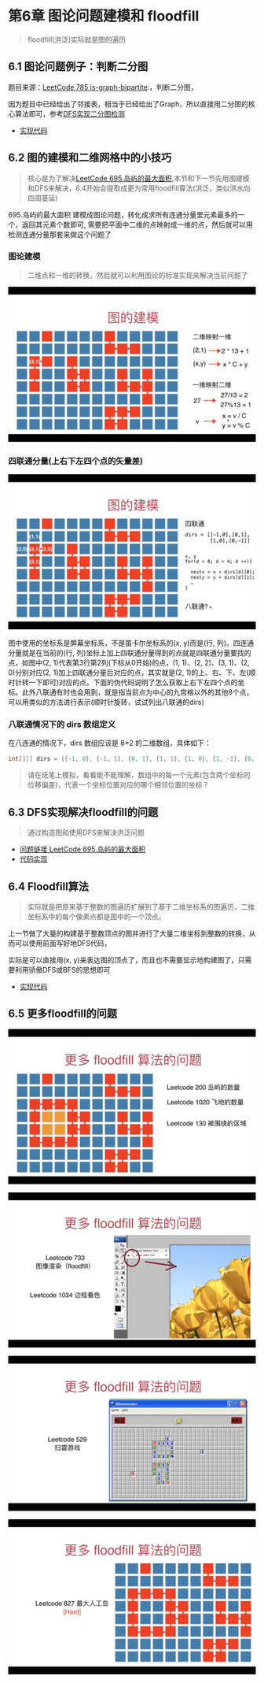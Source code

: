 # 第6章 图论问题建模和 floodfill

> floodfill(洪泛)实际就是图的遍历

## 6.1 图论问题例子：判断二分图


题目来源：[LeetCode 785 is-graph-bipartite](https://leetcode-cn.com/problems/is-graph-bipartite):，判断二分图，

因为题目中已经给出了邻接表，相当于已经给出了Graph，所以直接用二分图的核心算法即可，参考[DFS实现二分图检测](src/main/java/Chapter04DFSInAction/Section10BiPartitionDetect/GraphDFSBiPartitionDetect.java)

+ [实现代码](src/main/java/Chapter06GraphModellingAndFloodfill/Section1LeetCodeBiPartite/Solution.java)


## 6.2 图的建模和二维网格中的小技巧

> 核心是为了解决[LeetCode 695.岛屿的最大面积](https://leetcode-cn.com/problems/max-area-of-island),本节和下一节先用图建模和DFS来解决，6.4开始会提取成更为常用floodfill算法(洪泛，类似洪水向四周蔓延)

695.岛屿的最大面积 建模成图论问题，转化成求所有连通分量里元素最多的一个，返回其元素个数即可, 需要把平面中二维的点映射成一维的点，然后就可以用检测连通分量那套来做这个问题了

### 图论建模

> 二维点和一维的转换，然后就可以利用图论的标准实现来解决当前问题了

![二维点和一维的转换](images/二维点和一维的转换.jpg)

### 四联通分量(上右下左四个点的矢量差)

![四联通分量](images/四联通分量.jpg)

图中使用的坐标系是屏幕坐标系，不是笛卡尔坐标系的(x, y)而是(行, 列)。四连通分量就是在当前的(行, 列)坐标上加上四联通分量得到的点就是四联通分量要找的点，如图中(2, 1)代表第3行第2列(下标从0开始)的点，(1, 1)、(2, 2)、(3, 1)、(2, 0)分别对应(2, 1)加上四联通分量后对应的点，其实就是(2, 1)的上、右、下、左(顺时针转一下即可)对应的点。下面的伪代码说明了怎么获取上右下左四个点的坐标。此外八联通有时也会用到，就是指当前点为中心的九宫格以外的其他8个点，可以用类似的方法进行表示(顺时针旋转，试试列出八联通的dirs)

### 八联通情况下的 dirs 数组定义 

在八连通的情况下，dirs 数组应该是 8*2 的二维数组，具体如下： 

```java
int[][] dirs = {{-1, 0}, {-1, 1}, {0, 1}, {1, 1}, {1, 0}, {1, -1}, {0, -1}, {-1, -1}};
```

> 请在纸笔上模拟，看看能不能理解，数组中的每一个元素(包含两个坐标的位移偏差)，代表一个坐标位置对应的哪个相邻位置的坐标？

## 6.3 DFS实现解决floodfill的问题

> 通过构造图和使用DFS来解决洪泛问题

+ [问题链接 LeetCode 695.岛屿的最大面积](https://leetcode-cn.com/problems/max-area-of-island)
+ [代码实现](src/main/java/Chapter06GraphModellingAndFloodfill/Section2And3GraphModel/Solution.java)

## 6.4 Floodfill算法

> 实际就是把原来基于整数的图遍历扩展到了基于二维坐标系的图遍历，二维坐标系中的每个像素点都是图中的一个顶点。

上一节做了大量的构建基于整数顶点的图并进行了大量二维坐标到整数的转换，从而可以使用前面写好地DFS代码，

实际是可以直接用(x, y)来表达图的顶点了，而且也不需要显示地构建图了，只需要利用骄傲DFS或BFS的思想即可

+ [实现代码](src/main/java/Chapter06GraphModellingAndFloodfill/Section4Floodfill/Solution.java)

## 6.5 更多floodfill的问题

![更多floodfilee算法的问题1](images/更多floodfilee算法的问题1.jpg)

![更多floodfilee算法的问题2](images/更多floodfilee算法的问题2.jpg)

![更多floodfilee算法的问题3](images/更多floodfilee算法的问题3.jpg)

![更多floodfilee算法的问题4](images/更多floodfilee算法的问题4.jpg)
